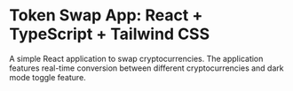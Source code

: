 # Token Swap App: React + TypeScript + Tailwind CSS

A simple React application to swap cryptocurrencies. The application features real-time conversion between different cryptocurrencies and dark mode toggle feature.

